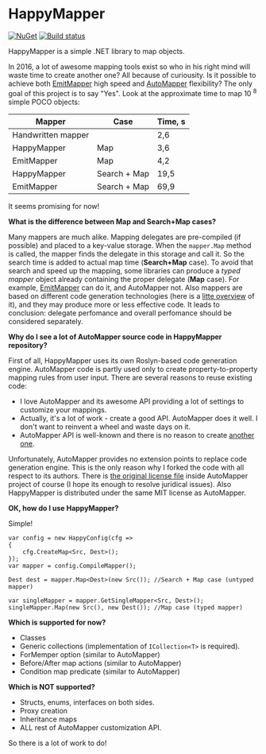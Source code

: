 # HappyMapper
[![NuGet](http://img.shields.io/nuget/v/HappyMapper.svg)](https://www.nuget.org/packages/HappyMapper/)
[![Build status](https://ci.appveyor.com/api/projects/status/k3g84dwuav95hr08?svg=true)](https://ci.appveyor.com/project/chumakov-ilya/happymapper)

HappyMapper is a simple .NET library to map objects.

In 2016, a lot of awesome mapping tools exist so who in his right mind will waste time to create another one? All because of curiousity. Is it possible to achieve both [EmitMapper](https://emitmapper.codeplex.com/) high speed and [AutoMapper](https://github.com/AutoMapper/AutoMapper) flexibility? The only goal of this project is to say "Yes". Look at the approximate time to map 10 <sup>8</sup> simple POCO objects:

Mapper | Case | Time, s
------ | ----- | -------------
Handwritten mapper |  | 2,6
HappyMapper |  Map| 3,6
EmitMapper |  Map | 4,2
HappyMapper |  Search + Map  | 19,5
EmitMapper |  Search + Map | 69,9

 It seems promising for now!    

**What is the difference between Map and Search+Map cases?**

Many mappers are much alike. Mapping delegates are pre-compiled (if possible) and placed to a key-value storage. When the `mapper.Map` method is called, the mapper finds the delegate in this storage and call it. So the search time is added to actual map time (**Search+Map** case). To avoid that search and speed up the mapping, some libraries can produce a _typed mapper_ object already containing the proper delegate (**Map** case). For example, [EmitMapper](https://emitmapper.codeplex.com/wikipage?title=Getting%20started&referringTitle=Home) can do it, and AutoMapper not.  Also mappers are based on different code generation technologies (here is a [litte overview](https://github.com/chumakov-ilya/Demo.DynamicCodeGen) of it), and they may produce more or less effective code. It leads to conclusion: delegate perfomance and overall perfomance should be considered separately.

**Why do I see a lot of AutoMapper source code in HappyMapper repository?**

First of all, HappyMapper uses its own Roslyn-based code generation engine. AutoMapper code is partly used only to create property-to-property mapping rules from user input. There are several reasons to reuse existing code:

  - I love AutoMapper and its awesome API providing a lot of settings to customize your mappings. 
  - Actually, it's a lot of work - create a good API. AutoMapper does it well. I don't want to reinvent a wheel and waste days on it.
  - AutoMapper API is well-known and there is no reason to create [another one](https://xkcd.com/927/).

Unfortunately, AutoMapper provides no extension points to replace code generation engine. This is the only reason why I forked the code with all respect to its authors. There is [the original license file](https://github.com/chumakov-ilya/HappyMapper/blob/master/AutoMapper.ConfigurationAPI/LICENSE.txt) inside AutoMapper project of course (I hope its enough to resolve juridical issues). Also HappyMapper is distributed under the same MIT license as AutoMapper. 


**ОК, how do I use HappyMapper?**

Simple!

    var config = new HappyConfig(cfg =>
    {
        cfg.CreateMap<Src, Dest>();
    });
    var mapper = config.CompileMapper();
    
    Dest dest = mapper.Map<Dest>(new Src()); //Search + Map case (untyped mapper)
    
    var singleMapper = mapper.GetSingleMapper<Src, Dest>();
    singleMapper.Map(new Src(), new Dest()); //Map case (typed mapper)

**Which is supported for now?**

- Classes 
- Generic collections (implementation of `ICollection<T>` is required).
- ForMemper option (similar to AutoMapper)
- Before/After map actions (similar to AutoMapper)
- Condition map predicate (similar to AutoMapper)


**Which is NOT supported?**

- Structs, enums, interfaces on both sides.
- Proxy creation
- Inheritance maps
- ALL rest of AutoMapper customization API.

So there is a lot of work to do!

